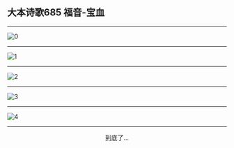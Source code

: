 
## 大本诗歌685 福音-宝血
        
<div id="aplayer0"></div>

---

<img alt="0" data-original="/data/d0680/0">

---

<img alt="1" data-original="/data/d0680/1">

---

<img alt="2" data-original="/data/d0680/2">

---

<img alt="3" data-original="/data/d0680/3">

---

<img alt="4" data-original="/data/d0680/4">

---

<p style="text-align: center">到底了...</p>

<script src="/js/dist-view.js"></script>

<script>
MAIN.id = 'd0680';
        
const ap0 = new APlayer({
    container: document.getElementById('aplayer0'),
    volume: 1,
    loop: 'none',
    preload: 'none',
    audio: [{
        name: '大本诗歌685.mp3',
        artist: '大本诗歌',
        url: 'https://res.wx.qq.com/voice/getvoice?mediaid=MzI0NTk3MDM5M18yMjQ3NDk2MjYz',
        cover: '/favicon'
    }]
});
</script>
